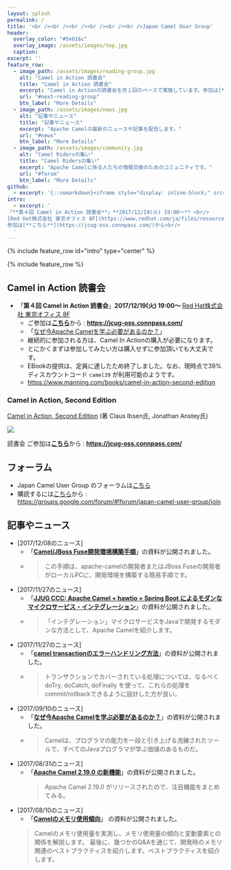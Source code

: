 ```yaml
---
layout: splash
permalink: /
title: '<br /><br /><br /><br /><br /><br />Japan Camel User Group'
header:
  overlay_color: "#5e616c"
  overlay_image: /assets/images/top.jpg
  caption: 
excerpt: ''
feature_row:
  - image_path: /assets/images/reading-group.jpg
    alt: "Camel in Action 読書会"
    title: "Camel in Action 読書会"
    excerpt: "Camel in Actionの読書会を月１回のペースで実施しています。参加は[**こちら**](https://jcug-oss.connpass.com/)から"
    url: "#next-reading-group"
    btn_label: "More Details"
  - image_path: /assets/images/news.jpg
    alt: "記事やニュース"
    title: "記事やニュース"
    excerpt: "Apache Camelの最新のニュースや記事を配信します。"
    url: "#news"
    btn_label: "More Details"
  - image_path: /assets/images/community.jpg
    alt: "Camel Ridersの集い"
    title: "Camel Ridersの集い"
    excerpt: "Apache Camelに係る人たちの情報交換のためのコミュニティです。"
    url: "#forum"
    btn_label: "More Details"
github:
  - excerpt: '{::nomarkdown}<iframe style="display: inline-block;" src="https://ghbtns.com/github-btn.html?user=mmistakes&repo=minimal-mistakes&type=star&count=true&size=large" frameborder="0" scrolling="0" width="160px" height="30px"></iframe> <iframe style="display: inline-block;" src="https://ghbtns.com/github-btn.html?user=mmistakes&repo=minimal-mistakes&type=fork&count=true&size=large" frameborder="0" scrolling="0" width="158px" height="30px"></iframe>{:/nomarkdown}'
intro:
  - excerpt: '
「**第４回 Camel in Action 読書会**」**2017/12/19(火) 19:00〜** <br/>
[Red Hat株式会社 東京オフィス 8F](https://www.redhat.com/ja/files/resources/ja-rhkk-map-2013.pdf)<br/>
参加は[**こちら**](https://jcug-oss.connpass.com/)から<br/>
  '
---
```



{% include feature_row id="intro" type="center" %}

{% include feature_row %}

## <a name="next-reading-group"><a name="reading-group"></a>Camel in Action 読書会

* 「**第４回 Camel in Action 読書会**」**2017/12/19(火) 19:00〜** [Red Hat株式会社 東京オフィス 8F](https://www.redhat.com/ja/files/resources/ja-rhkk-map-2013.pdf)
  * ご参加は[**こちら**](https://jcug-oss.connpass.com/)から : **<https://jcug-oss.connpass.com/>**
  * 「[なぜ今Apache Camelを学ぶ必要があるのか？](http://jcug-oss.github.io/article/why-do-we-have-to-learn-camel-q)」
  *  継続的に参加される方は、Camel In Actionの購入が必要になります。
    * とにかくまずは参加してみたい方は購入せずに参加頂いても大丈夫です。
    * EBookの提供は、定員に達したため終了しました。なお、現時点で39%ディスカウントコード `camel39` が利用可能のようです。
    * https://www.manning.com/books/camel-in-action-second-edition

### Camel in Action, Second Edition

[Camel in Action, Second Edition](https://www.manning.com/books/camel-in-action-second-edition) (著 Claus Ibsen氏, Jonathan Anstey氏)

![](https://user-images.githubusercontent.com/27920264/29101967-d36b94a8-7cf0-11e7-864c-e97f6734c976.jpeg)

読書会 ご参加は[**こちら**](https://jcug-oss.connpass.com/)から : **<https://jcug-oss.connpass.com/>**

## <a name="forum"></a>フォーラム

* Japan Camel User Group のフォーラムは[こちら](/forum/)
* 購読するには[こちら](https://groups.google.com/forum/#!forum/japan-camel-user-group/join)から : <https://groups.google.com/forum/#!forum/japan-camel-user-group/join>

## <a name="news"></a>記事やニュース
* [2017/12/08のニュース] 
  * 「**[Camel/JBoss Fuse開発環境構築手順](https://qiita.com/jian-feng/items/5d8018ee949a9db701ef)**」の資料が公開されました。
  * > この手順は、apache-camelの開発者またはJBoss Fuseの開発者がローカルPCに、開発環境を構築する簡易手順です。
* [2017/11/27のニュース] 
  * 「**[JJUG CCC: Apache Camel + hawtio + Spring Boot によるモダンなマイクロサービス・インテグレーション](https://tadayosi.github.io/jjug2017-camel_hawtio_springboot/reveal.js/index.html)**」の資料が公開されました。
  * > 「インテグレーション」マイクロサービスをJavaで開発するモダンな方法として、Apache Camelを紹介します。
* [2017/11/27のニュース] 
  * 「**[camel transactionのエラーハンドリング方法](https://qiita.com/jian-feng/items/392881ec99b1f7adfb6d)**」の資料が公開されました。
  * > トランザクションでカバーされている処理については、なるべく doTry, doCatch, doFinally を使って、これらの処理をcommit/rollbackできるように設計した方が良い。 
* [2017/09/10のニュース]  
  * 「**[なぜ今Apache Camelを学ぶ必要があるのか？](http://jcug-oss.github.io/article/why-do-we-have-to-learn-camel-q)**」の資料が公開されました。
  * > Camelは、プログラマの能力を一段と引き上げる洗練されたツールで、すべてのJavaプログラマが学ぶ価値のあるものだ。
* [2017/08/31のニュース] 
  * 「**[Apache Camel 2.19.0 の新機能](http://qiita.com/tadayosi/items/ab5c548b4ea500665e65)**」の資料が公開されました。
    > Apache Camel 2.19.0 がリリースされたので、注目機能をまとめてみる。
* [2017/08/10のニュース] 
  * 「**[Camelのメモリ使用傾向](https://github.com/tomonari-yamashita/japan-camel-user-group/blob/master/camel-mem-usage/camel-mem-usage.adoc)**」 の資料が公開されました。
  > Camelのメモリ使用量を実測し、メモリ使用量の傾向と変動要素との関係を解説します。 最後に、幾つかのQ&Aを通じて、開発時のメモリ関連のベストプラクティスを紹介します。ベストプラクティスを紹介します。

